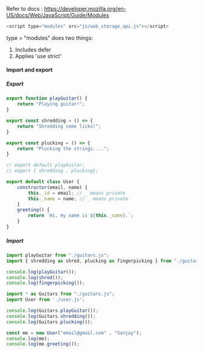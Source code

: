 
Refer to docs :
https://developer.mozilla.org/en-US/docs/Web/JavaScript/Guide/Modules 

```js
<script type="modules" src="js/web_storage_api.js"></script>
```

type = "modules" does two things:

1. Includes defer
2. Applies 'use strict'

#### Import and export

##### Export 

```js
export function playGuitar() {
	return "Playing guitar!";
}

export const shredding = () => {
	return "Shredding some licks!";
}

export const plucking = () => {
	return "Plucking the strings....";
}

// export default playGuitar;
// export { shredding , plucking};
```


```js
export default class User {
	constructor(email, name) {
		this._id = email; // _ means private
		this._name = name; // _ means private
	}
	greeting() {
		return `Hi, my name is ${this._name}.`;
	}
}
```

##### Import 

```js
import playGuitar from "./guitars.js";
import { shredding as shred, plucking as fingerpicking } from "./guitars.js";

console.log(playGuitar());
console.log(shred());
console.log(fingerpicking());
```

```js
import * as Guitars from "./guitars.js";
import User from './user.js';

console.log(Guitars.playGuitar());
console.log(Guitars.shredding());
console.log(Guitars.plucking());

const me = new User("email@gmail.com" , "Sanjay");
console.log(me);
console.log(me.greeting());
```

